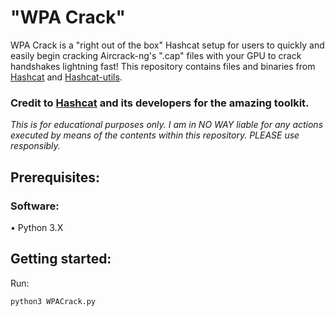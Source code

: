 # "WPA Crack"
WPA Crack is a "right out of the box" Hashcat setup for users to quickly and easily begin cracking Aircrack-ng's ".cap" files with your GPU to crack handshakes lightning fast!
This repository contains files and binaries from [Hashcat](https://github.com/hashcat/hashcat) and [Hashcat-utils](https://github.com/hashcat/hashcat-utils).
### Credit to [Hashcat](https://hashcat.net/hashcat/) and its developers for the amazing toolkit.

*This is for educational purposes only.
I am in NO WAY liable for any actions executed by means of the contents within this
repository. PLEASE use responsibly.*

## Prerequisites:

### Software:

• Python 3.X

## Getting started:

Run:

```
python3 WPACrack.py
```
